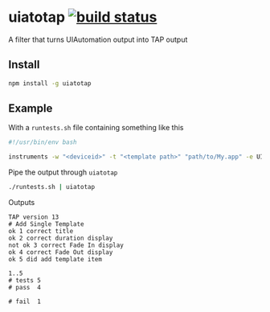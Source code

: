 # uiatotap [![build status](https://secure.travis-ci.org/nrw/uiatotap.png)](http://travis-ci.org/nrw/uiatotap)

A filter that turns UIAutomation output into TAP output

## Install

```bash
npm install -g uiatotap
```

## Example

With a `runtests.sh` file containing something like this

```bash
#!/usr/bin/env bash

instruments -w "<deviceid>" -t "<template path>" "path/to/My.app" -e UIASCRIPT "./uiautomation.js" -e UIARESULTSPATH "./output"
```

Pipe the output through `uiatotap`

```bash
./runtests.sh | uiatotap
```

Outputs

```tap
TAP version 13
# Add Single Template
ok 1 correct title
ok 2 correct duration display
not ok 3 correct Fade In display
ok 4 correct Fade Out display
ok 5 did add template item

1..5
# tests 5
# pass  4

# fail  1
```
